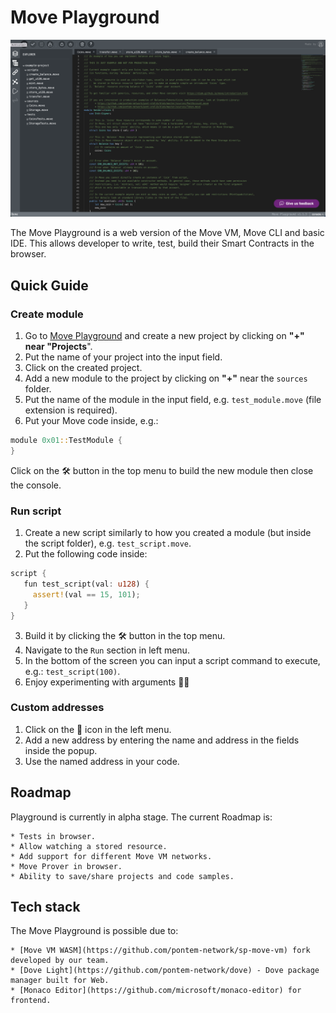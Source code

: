 # Move Playground

![Move Playground](assets/playground.png "Move Playground")

The Move Playground is a web version of the Move VM, Move CLI and basic IDE. This allows developer to write, test, build their Smart Contracts in the browser.

## Quick Guide

### Create module

1. Go to [Move Playground](https://playground.pontem.network/) and create a new project by clicking on **"+" near "Projects**".
2. Put the name of your project into the input field.
3. Click on the created project.
4. Add a new module to the project by clicking on **"+"** near the `sources` folder.
5. Put the name of the module in the input field, e.g. `test_module.move` (file extension is required).
6. Put your Move code inside, e.g.:

```rust
module 0x01::TestModule {
}
```

Click on the 🛠️ button in the top menu to build the new module then close the console.

### Run script

1. Create a new script similarly to how you created a module (but inside the script folder), e.g. `test_script.move`.
2. Put the following code inside:

```rust
script {
   fun test_script(val: u128) {
     assert!(val == 15, 101);
   }
}
```

3. Build it by clicking the 🛠️ button in the top menu.
4. Navigate to the `Run` section in left menu. 
5. In the bottom of the screen you can input a script command to execute, e.g.: `test_script(100)`.
6. Enjoy experimenting with arguments 👩‍🔬 

### Custom addresses
 
1. Click on the 🔗 icon in the left menu.
2. Add a new address by entering the name and address in the fields inside the popup.
3. Use the named address in your code.

## Roadmap

Playground is currently in alpha stage. The current Roadmap is:

    * Tests in browser.
    * Allow watching a stored resource.
    * Add support for different Move VM networks.
    * Move Prover in browser.
    * Ability to save/share projects and code samples.   

## Tech stack

The Move Playground is possible due to:

    * [Move VM WASM](https://github.com/pontem-network/sp-move-vm) fork developed by our team.
    * [Dove Light](https://github.com/pontem-network/dove) - Dove package manager built for Web.
    * [Monaco Editor](https://github.com/microsoft/monaco-editor) for frontend.
